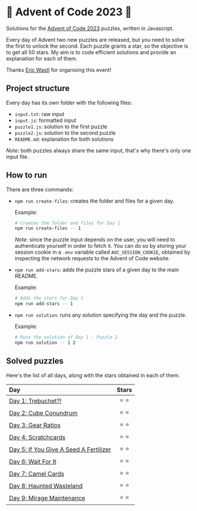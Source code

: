 # 🌲 Advent of Code 2023 🌲

Solutions for the [Advent of Code 2023](https://adventofcode.com/2023) puzzles, written in Javascript.

Every day of Advent two new puzzles are released, but you need to solve the first to unlock the second. Each puzzle grants a star, so the objective is to get all 50 stars. My aim is to code efficient solutions and provide an explanation for each of them.

Thanks [Eric Wastl](https://twitter.com/ericwastl) for organising this event!

## Project structure

Every day has its own folder with the following files:

-   `input.txt`: raw input
-   `input.js`: formatted input
-   `puzzle1.js`: solution to the first puzzle
-   `puzzle2.js`: solution to the second puzzle
-   `README.md`: explanation for both solutions

_Note_: both puzzles always share the same input, that's why there's only one input file.

## How to run

There are three commands:

-   `npm run create-files`: creates the folder and files for a given day.

    Example:

    ```sh
    # Creates the folder and files for Day 1
    npm run create-files -- 1
    ```

    _Note_: since the puzzle input depends on the user, you will need to authenticate yourself in order to fetch it. You can do so by storing your session cookie in a `.env` variable called `AOC_SESSION_COOKIE`, obtained by inspecting the network requests to the Advent of Code website.

-   `npm run add-stars`: adds the puzzle stars of a given day to the main README.

    Example:

    ```sh
    # Adds the stars for Day 1
    npm run add-stars -- 1
    ```

-   `npm run solution`: runs any solution specifying the day and the puzzle.

    Example:

    ```sh
    # Runs the solution of Day 1 - Puzzle 2
    npm run solution -- 1 2
    ```

## Solved puzzles

Here's the list of all days, along with the stars obtained in each of them.

| Day                                              |  Stars  |
| :----------------------------------------------- | :-----: |
| [Day 1: Trebuchet?!](./day1)                     | ⭐️ ⭐️ |
| [Day 2: Cube Conundrum](./day2)                  | ⭐️ ⭐️ |
| [Day 3: Gear Ratios](./day3)                     | ⭐️ ⭐️ |
| [Day 4: Scratchcards](./day4)                    | ⭐️ ⭐️ |
| [Day 5: If You Give A Seed A Fertilizer](./day5) | ⭐️ ⭐️ |
| [Day 6: Wait For It](./day6)                     | ⭐️ ⭐️ |
| [Day 7: Camel Cards](./day7)                     | ⭐️ ⭐️ |
| [Day 8: Haunted Wasteland](./day8)               | ⭐️ ⭐️ |
| [Day 9: Mirage Maintenance](./day9)              | ⭐️ ⭐️ |
